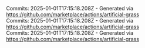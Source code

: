 Commits: 2025-01-01T17:15:18.208Z - Generated via https://github.com/marketplace/actions/artificial-grass
<br>
Commits: 2025-01-01T17:15:18.208Z - Generated via https://github.com/marketplace/actions/artificial-grass
<br>
Commits: 2025-01-01T17:15:18.208Z - Generated via https://github.com/marketplace/actions/artificial-grass
<br>
